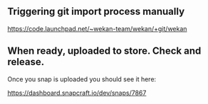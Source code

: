## Triggering git import process manually

https://code.launchpad.net/~wekan-team/wekan/+git/wekan

## When ready, uploaded to store. Check and release.

Once you snap is uploaded you should see it here:

https://dashboard.snapcraft.io/dev/snaps/7867